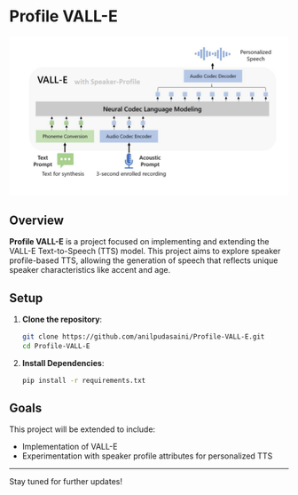 # Profile VALL-E

![Profile VALL-E](images/profileVALLE.png)

## Overview

**Profile VALL-E** is a project focused on implementing and extending the VALL-E Text-to-Speech (TTS) model. This project aims to explore speaker profile-based TTS, allowing the generation of speech that reflects unique speaker characteristics like accent and age.

## Setup

1. **Clone the repository**:
    ```bash
    git clone https://github.com/anilpudasaini/Profile-VALL-E.git
    cd Profile-VALL-E
    ```

2. **Install Dependencies**:
    ```bash
    pip install -r requirements.txt
    ```

## Goals

This project will be extended to include:
- Implementation of VALL-E
- Experimentation with speaker profile attributes for personalized TTS

---

Stay tuned for further updates!
